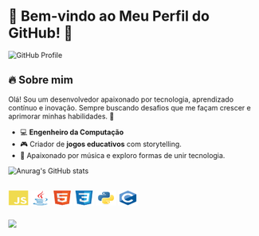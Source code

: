 # 💜 Bem-vindo ao Meu Perfil do GitHub! 🖤

![GitHub Profile](https://img.shields.io/badge/GitHub-PROFILE-purple?style=for-the-badge&logo=github)

## 🔥 Sobre mim

Olá! Sou um desenvolvedor apaixonado por tecnologia, aprendizado contínuo e inovação. Sempre buscando desafios que me façam crescer e aprimorar minhas habilidades. 🚀

- 💻 **Engenheiro da Computação** 
- 🎮 Criador de **jogos educativos** com storytelling.
- 🎼 Apaixonado por música e exploro formas de unir tecnologia.


![Anurag's GitHub stats](https://github-readme-stats.vercel.app/api?username=henrigab&show_icons=true&theme=dracula)

<div style="display: inline_block"><br>
  <img align="center" alt="H-Js" height="30" width="40" src="https://raw.githubusercontent.com/devicons/devicon/master/icons/javascript/javascript-plain.svg">
  <img align="center" alt="H-java" height="30" width="40" src="https://raw.githubusercontent.com/devicons/devicon/master/icons/java/java-original.svg">
  <img align="center" alt="H-HTML" height="30" width="40" src="https://raw.githubusercontent.com/devicons/devicon/master/icons/html5/html5-original.svg">
  <img align="center" alt="H-CSS" height="30" width="40" src="https://raw.githubusercontent.com/devicons/devicon/master/icons/css3/css3-original.svg">
  <img align="center" alt="H-Python" height="30" width="40" src="https://raw.githubusercontent.com/devicons/devicon/master/icons/python/python-original.svg">
  <img align="center" alt="H-C" height="30" width="40" src="https://raw.githubusercontent.com/devicons/devicon/master/icons/c/c-original.svg">
</div>


##
<div> 
  <a href="https://www.linkedin.com/in/henrique-gabriel-6a300a345/" target="_blank"><img src="https://img.shields.io/badge/-LinkedIn-%230077B5?style=for-the-badge&logo=linkedin&logoColor=white" target="_blank"></a> 
  
</div>
